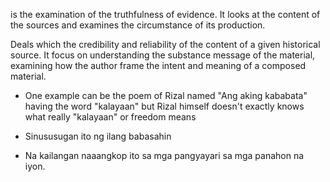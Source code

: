 is the examination of the truthfulness of evidence. It looks at the content of the sources and examines the circumstance of its production.

Deals which the credibility and reliability of the content of a given historical source. It focus on understanding the substance message of the material, examining how the author frame the intent and meaning of a composed material. 

- One example can be the poem of Rizal named "Ang aking kababata" having the word "kalayaan" but Rizal himself doesn't exactly knows what really "kalayaan" or freedom means

- Sinususugan ito ng ilang babasahin
- Na kailangan naaangkop ito sa mga pangyayari sa mga panahon na iyon.